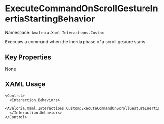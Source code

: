 # ExecuteCommandOnScrollGestureInertiaStartingBehavior

Namespace: `Avalonia.Xaml.Interactions.Custom`

Executes a command when the inertia phase of a scroll gesture starts.



## Key Properties
None

## XAML Usage
```xaml
<Control>
  <Interaction.Behaviors>
    <Avalonia.Xaml.Interactions.Custom:ExecuteCommandOnScrollGestureInertiaStartingBehavior/>
  </Interaction.Behaviors>
</Control>
```
